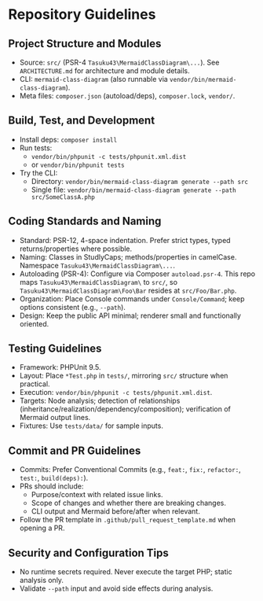 # Repository Guidelines

## Project Structure and Modules
- Source: `src/` (PSR-4 `Tasuku43\MermaidClassDiagram\...`). See `ARCHITECTURE.md` for architecture and module details.
- CLI: `mermaid-class-diagram` (also runnable via `vendor/bin/mermaid-class-diagram`).
- Meta files: `composer.json` (autoload/deps), `composer.lock`, `vendor/`.

## Build, Test, and Development
- Install deps: `composer install`
- Run tests:
  - `vendor/bin/phpunit -c tests/phpunit.xml.dist`
  - or `vendor/bin/phpunit tests`
- Try the CLI:
  - Directory: `vendor/bin/mermaid-class-diagram generate --path src`
  - Single file: `vendor/bin/mermaid-class-diagram generate --path src/SomeClassA.php`

## Coding Standards and Naming
- Standard: PSR-12, 4-space indentation. Prefer strict types, typed returns/properties where possible.
- Naming: Classes in StudlyCaps; methods/properties in camelCase. Namespace `Tasuku43\MermaidClassDiagram\...`.
- Autoloading (PSR-4): Configure via Composer `autoload.psr-4`. This repo maps `Tasuku43\MermaidClassDiagram\` to `src/`, so `Tasuku43\MermaidClassDiagram\Foo\Bar` resides at `src/Foo/Bar.php`.
- Organization: Place Console commands under `Console/Command`; keep options consistent (e.g., `--path`).
- Design: Keep the public API minimal; renderer small and functionally oriented.

## Testing Guidelines
- Framework: PHPUnit 9.5.
- Layout: Place `*Test.php` in `tests/`, mirroring `src/` structure when practical.
- Execution: `vendor/bin/phpunit -c tests/phpunit.xml.dist`.
- Targets: Node analysis; detection of relationships (inheritance/realization/dependency/composition); verification of Mermaid output lines.
- Fixtures: Use `tests/data/` for sample inputs.

## Commit and PR Guidelines
- Commits: Prefer Conventional Commits (e.g., `feat:`, `fix:`, `refactor:`, `test:`, `build(deps):`).
- PRs should include:
  - Purpose/context with related issue links.
  - Scope of changes and whether there are breaking changes.
  - CLI output and Mermaid before/after when relevant.
 - Follow the PR template in `.github/pull_request_template.md` when opening a PR.

## Security and Configuration Tips
- No runtime secrets required. Never execute the target PHP; static analysis only.
- Validate `--path` input and avoid side effects during analysis.
